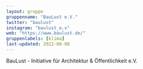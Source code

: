 ```yaml
---
layout: gruppe
gruppenname: "BauLust e.V."
twitter: "baulust"
instagram: "baulust_e.v"
web: "https://www.baulust.de/"
gruppenlabels: [klima]
last-updated: 2022-08-08
---
```


BauLust - Initiative für Architektur & Öffentlichkeit e.V.

